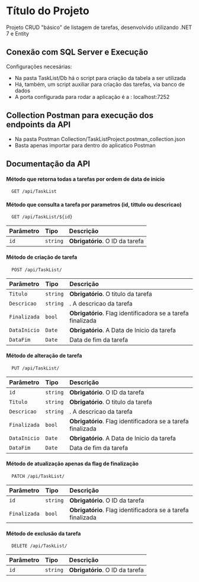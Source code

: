 
# Título do Projeto

Projeto CRUD "básico" de listagem de tarefas, desenvolvido utilizando .NET 7 e Entity 




## Conexão com SQL Server e Execução

Configurações necesárias:

 - Na pasta TaskList/Db há o script para criação da tabela a ser utilizada
 - Há, também, um script auxiliar para criação das tarefas, via banco de dados
 - A porta configurada para rodar a aplicação é a : localhost:7252



## Collection Postman para execução dos endpoints da API

 - Na pasta Postman Collection/TaskListProject.postman_collection.json
 - Basta apenas importar para dentro do aplicatico Postman

## Documentação da API

####  Método que retorna todas a tarefas por ordem de data de inicio

```http
  GET /api/TaskList
```


#### Método que consulta a tarefa por parametros (id, tittulo ou descricao)

```http
  GET /api/TaskList/${id}
```

| Parâmetro   | Tipo       | Descrição                                   |
| :---------- | :--------- | :------------------------------------------ |
| `id`      | `string` | **Obrigatório**. O ID da tarefa |


#### Método de criação de tarefa 

```http
  POST /api/TaskList/
```

| Parâmetro   | Tipo       | Descrição                                   |
| :---------- | :--------- | :------------------------------------------ |
| `Titulo`      | `string` | **Obrigatório**. O titulo da tarefa |
| `Descricao`      | `string` |. A descricao da tarefa |
| `Finalizada`      | `bool` | **Obrigatório**. Flag identificadora se a tarefa finalizada|
| `DataInicio`      | `Date` | **Obrigatório**. A Data de Inicio da tarefa |
| `DataFim`      | `Date` | Data de fim da tarefa |


#### Método de alteração de tarefa 

```http
  PUT /api/TaskList/
```

| Parâmetro   | Tipo       | Descrição                                   |
| :---------- | :--------- | :------------------------------------------ |
| `id`      | `string` | **Obrigatório**. O ID da tarefa |
| `Titulo`      | `string` | **Obrigatório**. O titulo da tarefa |
| `Descricao`      | `string` |. A descricao da tarefa |
| `Finalizada`      | `bool` | **Obrigatório**. Flag identificadora se a tarefa finalizada|
| `DataInicio`      | `Date` | **Obrigatório**. A Data de Inicio da tarefa |
| `DataFim`      | `Date` | Data de fim da tarefa |


#### Método de atualização apenas da flag de finalização 

```http
  PATCH /api/TaskList/
```

| Parâmetro   | Tipo       | Descrição                                   |
| :---------- | :--------- | :------------------------------------------ |
| `id`      | `string` | **Obrigatório**. O ID da tarefa | 
| `Finalizada`      | `bool` | **Obrigatório**. Flag identificadora se a tarefa finalizada| 



#### Método de exclusão da tarefa

```http
  DELETE /api/TaskList/
```

| Parâmetro   | Tipo       | Descrição                                   |
| :---------- | :--------- | :------------------------------------------ |
| `id`      | `string` | **Obrigatório**. O ID da tarefa | 

